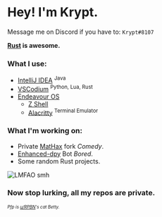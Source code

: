 # Hey! I'm Krypt.

Message me on Discord if you have to: `Krypt#8107`

**[Rust](https://github.com/rust-lang/rust) is awesome.**

### What I use:
- [IntelliJ IDEA](https://www.jetbrains.com/ "JetBrains") <sup>Java</sup>
- [VSCodium](https://github.com/VSCodium/vscodium) <sup>Python, Lua, Rust</sup>
- [Endeavour OS](https://endeavouros.com/)
  - [Z Shell](https://github.com/zsh-users/zsh "ZSH") 
  - [Alacritty](https://alacritty.org "alacritty.org") <sup>Terminal Emulator</sup>

### What I'm working on:
- Private [MatHax](https://github.com/MatHax/client) fork *Comedy*.
- [Enhanced-dpy](https://github.com/iDevision/enhanced-discord.py "enhanced-discord.py") Bot *Bored*.
- Some random Rust projects.

![LMFAO smh](https://files.catbox.moe/y8g373.gif "tux")


### Now stop lurking, all my repos are private.
  
  
<sub><sup>*Pfp is [u/RPBN](https://www.reddit.com/user/RPBN)'s cat Betty.*</sup></sub> 
